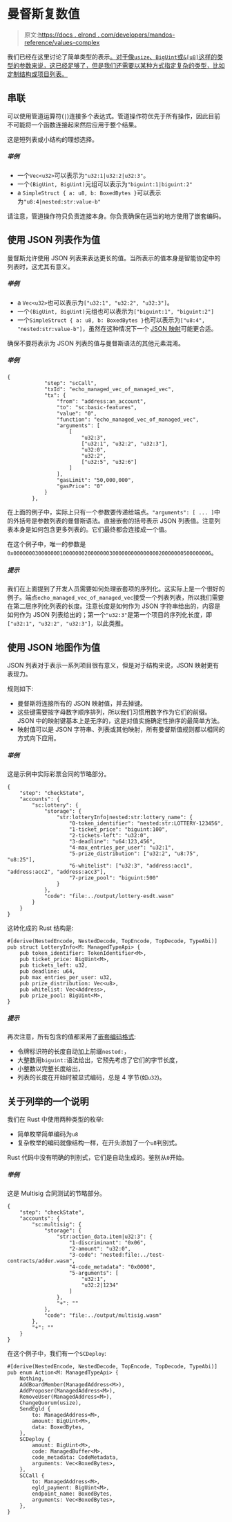 # 曼督斯复数值

> 原文:[https://docs . elrond . com/developers/mandos-reference/values-complex](https://docs.elrond.com/developers/mandos-reference/values-complex)

 我们已经在这里讨论了简单类型的表示[。对于像`usize`、`BigUint`或`&[u8]`这样的类型的参数来说，这已经足够了，但是我们还需要以某种方式指定复杂的类型，比如定制结构或项目列表。](/developers/mandos-reference/values-simple)

## **串联**

可以使用管道运算符(`|`)连接多个表达式。管道操作符优先于所有操作，因此目前不可能将一个函数连接起来然后应用于整个结果。

这是短列表或小结构的理想选择。

##### 举例

*   一个`Vec<u32>`可以表示为`"u32:1|u32:2|u32:3"`。
*   一个`(BigUint, BigUint)`元组可以表示为`"biguint:1|biguint:2"`
*   a `SimpleStruct { a: u8, b: BoxedBytes }`可以表示为`"u8:4|nested:str:value-b"`

请注意，管道操作符只负责连接本身。你负责确保在适当的地方使用了嵌套编码。

## **使用 JSON 列表作为值**

曼督斯允许使用 JSON 列表来表达更长的值。当所表示的值本身是智能协定中的列表时，这尤其有意义。

##### 举例

*   a `Vec<u32>`也可以表示为`["u32:1", "u32:2", "u32:3"]`。
*   一个`(BigUint, BigUint)`元组也可以表示为`["biguint:1", "biguint:2"]`
*   一个`SimpleStruct { a: u8, b: BoxedBytes }`也可以表示为`["u8:4", "nested:str:value-b"]`，虽然在这种情况下一个 [JSON 映射](#using-json-maps-as-values)可能更合适。

确保不要将表示为 JSON 列表的值与曼督斯语法的其他元素混淆。

##### 举例

```
{
            "step": "scCall",
            "txId": "echo_managed_vec_of_managed_vec",
            "tx": {
                "from": "address:an_account",
                "to": "sc:basic-features",
                "value": "0",
                "function": "echo_managed_vec_of_managed_vec",
                "arguments": [
                    [
                        "u32:3",
                        ["u32:1", "u32:2", "u32:3"],
                        "u32:0",
                        "u32:2",
                        ["u32:5", "u32:6"]
                    ]
                ],
                "gasLimit": "50,000,000",
                "gasPrice": "0"
            }
        }, 
```

在上面的例子中，实际上只有一个参数要传递给端点。`"arguments": [ ... ]`中的外括号是参数列表的曼督斯语法。直接嵌套的括号表示 JSON 列表值。注意列表本身是如何包含更多列表的。它们最终都会连接成一个值。

在这个例子中，唯一的参数是`0x0000000300000001000000020000000300000000000000020000000500000006`。

##### 提示

我们在上面提到了开发人员需要如何处理嵌套项的序列化。这实际上是一个很好的例子。端点`echo_managed_vec_of_managed_vec`接受一个列表列表，所以我们需要在第二层序列化列表的长度。注意长度是如何作为 JSON 字符串给出的，内容是如何作为 JSON 列表给出的；第一个`"u32:3"`是第一个项目的序列化长度，即`["u32:1", "u32:2", "u32:3"]`，以此类推。

## **使用 JSON 地图作为值**

JSON 列表对于表示一系列项目很有意义，但是对于结构来说，JSON 映射更有表现力。

规则如下:

*   曼督斯将连接所有的 JSON 映射值，并去掉键。
*   这些键需要按字母数字顺序排列，所以我们习惯用数字作为它们的前缀。JSON 中的映射键基本上是无序的，这是对值实施确定性排序的最简单方法。
*   映射值可以是 JSON 字符串、列表或其他映射，所有曼督斯值规则都以相同的方式向下应用。

##### 举例

这是示例中实际彩票合同的节略部分。

```
{
    "step": "checkState",
    "accounts": {
        "sc:lottery": {
            "storage": {
                "str:lotteryInfo|nested:str:lottery_name": {
                    "0-token_identifier": "nested:str:LOTTERY-123456",
                    "1-ticket_price": "biguint:100",
                    "2-tickets-left": "u32:0",
                    "3-deadline": "u64:123,456",
                    "4-max_entries_per_user": "u32:1",
                    "5-prize_distribution": ["u32:2", "u8:75", "u8:25"],
                    "6-whitelist": ["u32:3", "address:acc1", "address:acc2", "address:acc3"],
                    "7-prize_pool": "biguint:500"
                }
            },
            "code": "file:../output/lottery-esdt.wasm"
        }
    }
} 
```

这转化成的 Rust 结构是:

```
#[derive(NestedEncode, NestedDecode, TopEncode, TopDecode, TypeAbi)]
pub struct LotteryInfo<M: ManagedTypeApi> {
    pub token_identifier: TokenIdentifier<M>,
    pub ticket_price: BigUint<M>,
    pub tickets_left: u32,
    pub deadline: u64,
    pub max_entries_per_user: u32,
    pub prize_distribution: Vec<u8>,
    pub whitelist: Vec<Address>,
    pub prize_pool: BigUint<M>,
} 
```

##### 提示

再次注意，所有包含的值都采用了[嵌套编码格式](/developers/developer-reference/elrond-serialization-format#the-concept-of-top-level-vs-nested-objects):

*   令牌标识符的长度自动加上前缀`nested:`，
*   大整数用`biguint:`语法给出，它预先考虑了它们的字节长度，
*   小整数以完整长度给出，
*   列表的长度在开始时被显式编码，总是 4 字节(如`u32`)。

## **关于列举的一个说明**

我们在 Rust 中使用两种类型的枚举:

*   简单枚举简单编码为`u8`
*   复杂枚举的编码就像结构一样，在开头添加了一个`u8`判别式。

Rust 代码中没有明确的判别式，它们是自动生成的。鉴别从`0`开始。

##### 举例

这是 Multisig 合同测试的节略部分。

```
{
    "step": "checkState",
    "accounts": {
        "sc:multisig": {
            "storage": {
                "str:action_data.item|u32:3": {
                    "1-discriminant": "0x06",
                    "2-amount": "u32:0",
                    "3-code": "nested:file:../test-contracts/adder.wasm",
                    "4-code_metadata": "0x0000",
                    "5-arguments": [
                        "u32:1",
                        "u32:2|1234"
                    ]
                },
                "+": ""
            },
            "code": "file:../output/multisig.wasm"
        },
        "+": ""
    }
} 
```

在这个例子中，我们有一个`SCDeploy`:

```
#[derive(NestedEncode, NestedDecode, TopEncode, TopDecode, TypeAbi)]
pub enum Action<M: ManagedTypeApi> {
    Nothing,
    AddBoardMember(ManagedAddress<M>),
    AddProposer(ManagedAddress<M>),
    RemoveUser(ManagedAddress<M>),
    ChangeQuorum(usize),
    SendEgld {
        to: ManagedAddress<M>,
        amount: BigUint<M>,
        data: BoxedBytes,
    },
    SCDeploy {
        amount: BigUint<M>,
        code: ManagedBuffer<M>,
        code_metadata: CodeMetadata,
        arguments: Vec<BoxedBytes>,
    },
    SCCall {
        to: ManagedAddress<M>,
        egld_payment: BigUint<M>,
        endpoint_name: BoxedBytes,
        arguments: Vec<BoxedBytes>,
    },
} 
```